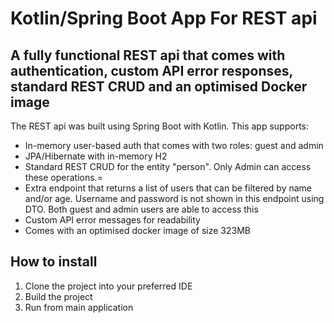 # Kotlin/Spring Boot App For REST api

## A fully functional REST api that comes with authentication, custom API error responses, standard REST CRUD and an optimised Docker image

The REST api was built using Spring Boot with Kotlin. This app supports:
* In-memory user-based auth that comes with two roles: guest and admin
* JPA/Hibernate with in-memory H2
* Standard REST CRUD for the entity "person". Only Admin can access these operations.=
* Extra endpoint that returns a list of users that can be filtered by name and/or age. Username and password is not shown in this endpoint using DTO. Both guest and admin users are able to access this
* Custom API error messages for readability
* Comes with an optimised docker image of size 323MB

## How to install
1. Clone the project into your preferred IDE
2. Build the project
3. Run from main application

